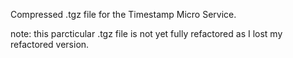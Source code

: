 Compressed .tgz file for the Timestamp Micro Service.


note: this parcticular .tgz file is not yet fully refactored as I lost my refactored version.
